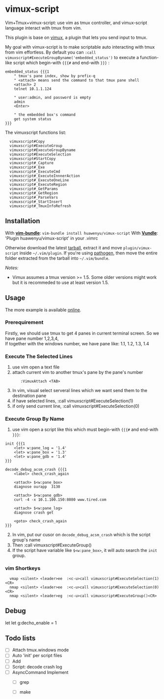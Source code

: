 # vimux-script

Vim+Tmux+vimux-script: use vim as tmux controller, and vimux-script language interact with tmux from vim.

This plugin is base on [vimux](https://github.com/benmills/vimux), a plugin that lets you send input to tmux.

My goal with vimux-script is to make scriptable auto interacting with tmux from vim effortless.
By default you can `:call vimuxscript#ExecuteGroupByname('embedded_status')` to execute a function-like script which begin-with `{{{#` and end-with `}}}` :

```
embedded_status {{{1
    " tmux's pane index, show by prefix-q
    " <attach> means send the command to that tmux pane shell
    <attach> 2
    telnet 10.1.1.124

    " user:admin, and password is empty
    admin
    <Enter>

    " the embedded box's command
    get system status
}}}
```

The vimuxscript functions list:  

```
  vimuxscript#Copy
  vimuxscript#ExecuteGroup
  vimuxscript#ExecuteGroupByname
  vimuxscript#ExecuteSelection
  vimuxscript#StartCopy
  vimuxscript#_Capture
  vimuxscript#_Exe
  vimuxscript#_ExecuteCmd
  vimuxscript#_ExecuteInnnerAction
  vimuxscript#_ExecuteOneLine
  vimuxscript#_ExecuteRegion
  vimuxscript#_GetParams
  vimuxscript#_GetRegion
  vimuxscript#_ParseVars
  vimuxscript#_StartInsert
  vimuxscript#_TmuxInfoRefresh
```

## Installation

With **[vim-bundle](https://github.com/benmills/vim-bundle)**: `vim-bundle install huawenyu/vimux-script`
With **[Vundle](https://github.com/gmarik/Vundle.vim)**: 'Plugin huawenyu/vimux-script' in your .vimrc

Otherwise download the latest [tarball](https://github.com/huawenyu/vimux-script/tarball/master), extract it and move `plugin/vimux-script` inside `~/.vim/plugin`. If you're using [pathogen](https://github.com/tpope/vim-pathogen), then move the entire folder extracted from the tarball into `~/.vim/bundle`.

_Notes:_ 

* Vimux assumes a tmux version >= 1.5. Some older versions might work but it is recommeded to use at least version 1.5.

## Usage

The more example is available [online](https://raw.github.com/huawenyu/vimux-script/master/example.txt).
### Prerequirement
Firstly, we should use tmux to get 4 panes in current terminal screen. So we have pane number 1,2,3,4,  
If together with the windows number, we have pane like: 1.1, 1.2, 1.3, 1.4

### Execute The Selected Lines

  1. use vim open a text file
  2. attach current vim to another tmux's pane by the pane's number
```
       :VimuxAttach <TAB>
```
  3. In vim, visual select serveral lines which we want send them to the destination pane
  4. if have selected lines,    :call vimuxscript#ExecuteSelection(1)
  5. if only send current line, :call vimuxscript#ExecuteSelection(0)

### Execute Group By Name

  1. use vim open a script like this which must begin-with `{{{#` and end-with `}}}`:
```
init {{{1
	<let> w:pane_log = '1.4'
	<let> w:pane_box = '1.3'
	<let> w:pane_gdb = '1.4'
}}}

decode_debug_acsm_crash {{{1
	<label> check_crash_again

	<attach> $<w:pane_box>
	diagnose ourapp  3130

	<attach> $<w:pane_gdb>
	curl -4 -x 10.1.100.150:8080 www.tired.com

	<attach> $<w:pane_log>
	diagnose crash get

	<goto> check_crash_again
}}}
```
  2. In vim, put our cusor on `decode_debug_acsm_crash` which is the script group's name
  3. Then :call vimuxscript#ExecuteGroup()
  4. If the script have variable like `$<w:pane_box>`, it will auto search the `init` group.

### vim Shortkeys
```
  vmap <silent> <leader>ee  :<c-u>call vimuxscript#ExecuteSelection(1)<CR>
  nmap <silent> <leader>ee  :<c-u>call vimuxscript#ExecuteSelection(0)<CR>
  nmap <silent> <leader>eg  :<c-u>call vimuxscript#ExecuteGroup()<CR>
```

## Debug
let let g:decho_enable = 1

## Todo lists

- [ ] Attach tmux.windows mode
- [ ] Auto 'init' per script files
- [ ] Add <file>
- [ ] Script: decode crash log
- [ ] AsyncCommand Implement
  - [ ] grep
  - [ ] make

